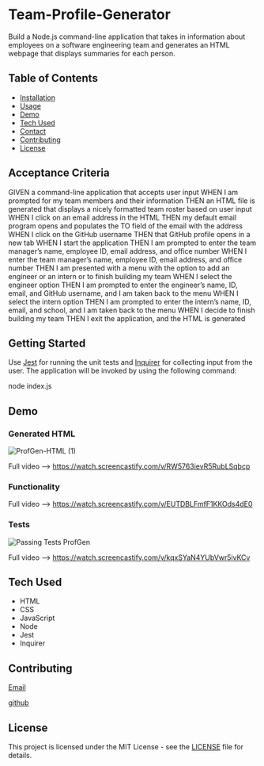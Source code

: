 # Team-Profile-Generator

Build a Node.js command-line application that takes in information about employees on a software engineering team and generates an HTML webpage that displays summaries for each person.

## Table of Contents

- [Installation](#getting-started)
- [Usage](##functionality)
- [Demo](#demo)
- [Tech Used](#tech-used)
- [Contact](#contributing)
- [Contributing](#contributing)
- [License](#license)

## Acceptance Criteria

GIVEN a command-line application that accepts user input
WHEN I am prompted for my team members and their information
THEN an HTML file is generated that displays a nicely formatted team roster based on user input
WHEN I click on an email address in the HTML
THEN my default email program opens and populates the TO field of the email with the address
WHEN I click on the GitHub username
THEN that GitHub profile opens in a new tab
WHEN I start the application
THEN I am prompted to enter the team manager’s name, employee ID, email address, and office number
WHEN I enter the team manager’s name, employee ID, email address, and office number
THEN I am presented with a menu with the option to add an engineer or an intern or to finish building my team
WHEN I select the engineer option
THEN I am prompted to enter the engineer’s name, ID, email, and GitHub username, and I am taken back to the menu
WHEN I select the intern option
THEN I am prompted to enter the intern’s name, ID, email, and school, and I am taken back to the menu
WHEN I decide to finish building my team
THEN I exit the application, and the HTML is generated


## Getting Started
Use [Jest](https://www.npmjs.com/package/jest) for running the unit tests and [Inquirer](https://www.npmjs.com/package/inquirer) for collecting input from the user. The application will be invoked by using the following command:

node index.js

## Demo
### Generated HTML
![ProfGen-HTML (1)](https://user-images.githubusercontent.com/87335354/138543085-6875b83e-33aa-4ad3-a03c-336d5bf47830.gif)

Full video --> https://watch.screencastify.com/v/RW5763ievR5RubLSqbcp

### Functionality
Full video --> https://watch.screencastify.com/v/EUTDBLFmfF1KKOds4dE0

### Tests
![Passing Tests ProfGen](https://user-images.githubusercontent.com/87335354/138543306-689da2e2-4b6e-4f17-8578-d378f0be41ba.gif)

Full video --> https://watch.screencastify.com/v/kqxSYaN4YUbVwr5ivKCv

## Tech Used
- HTML
- CSS
- JavaScript
- Node
- Jest
- Inquirer

## Contributing
[Email](pamelac021@gmail.com)

[github](github.com/pamelac21)

## License

This project is licensed under the MIT License - see the [LICENSE](LICENSE) file for details.

